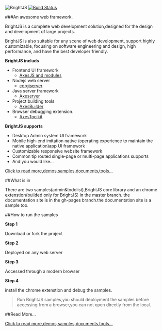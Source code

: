 ![BrightJS](https://github.com/hou80houzhu/brightjs/raw/gh-pages/packet/opensite/pc/style/images/logo2.png) [![Build Status](https://travis-ci.org/hou80houzhu/brightjs.svg?branch=master)](https://travis-ci.org/hou80houzhu/brightjs)

###An awesome web framework.

BrightJS is a complete web development solution,designed for the design and development of large projects.

BrightJS is also suitable for any scene of web development, support highly customizable, focusing on software engineering and design, high performance, and have the best developer friendly. 

**BrightJS includs**
 
- Frontend UI framework
  - [AxesJS and modules](http://brightjs.org "AxesJS and modules")
- Nodejs web server 
  - [corgiserver](https://github.com/hou80houzhu/corgiserver "corgiserver")
- Java server framework
  - [Axeserver](https://github.com/hou80houzhu/axeserver "Axeserver")
- Project building tools
  - [AxesBuilder](https://github.com/hou80houzhu/axesbuilder "AxesBuilder")
- Browser debugging extension.
  - [AxesToolkit](https://github.com/hou80houzhu/axestoolkit "AxesToolkit")

**BrightJS supports**

- Desktop Admin system UI framework
- Mobile high-end imitation native (operating experience to maintain the native application)app UI framework
- Customizable responsive website framework
- Common tip routed single-page or multi-page applications supports
- And you would like...


[Click to read more,demos,samples,documents,tools...](http://brightjs.org/ "Read More,Demos,Documents")


##What is in

There are two samples(admin&todolist),BrightJS core library and an chrome    extenstion(builded only for BrightJS) in the master branch. the documentation site is in the gh-pages branch.the documentation site is a sample too.

##How to run the samples

**Step 1**

Download or fork the project

**Step 2**

Deployed on any web server

**Step 3**

Accessed through a modern browser

**Step 4**

install the chrome extenstion and debug the samples.

> Run BrightJS samples,you should deployment the samples before accessing from a browser,you can not open directly from the local.

##Read More...

[Click to read more,demos,samples,documents,tools...](http://brightjs.org/ "Read More,Demos,Documents")